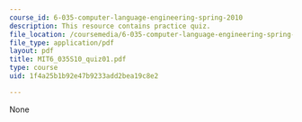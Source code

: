 ```yaml
---
course_id: 6-035-computer-language-engineering-spring-2010
description: This resource contains practice quiz.
file_location: /coursemedia/6-035-computer-language-engineering-spring-2010/1f4a25b1b92e47b9233add2bea19c8e2_MIT6_035S10_quiz01.pdf
file_type: application/pdf
layout: pdf
title: MIT6_035S10_quiz01.pdf
type: course
uid: 1f4a25b1b92e47b9233add2bea19c8e2

---
```

None